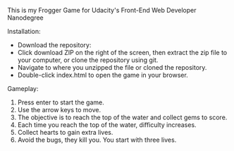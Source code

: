 
This is my Frogger Game for Udacity's Front-End Web Developer Nanodegree


Installation:

* Download the repository:
* Click download ZIP on the right of the screen, then extract the zip file to your computer, or clone the repository using git.
* Navigate to where you unzipped the file or cloned the repository.
* Double-click index.html to open the game in your browser.


Gameplay:

1. Press enter to start the game.
2. Use the arrow keys to move.
3. The objective is to reach the top of the water and collect gems to score.
4. Each time you reach the top of the water, difficulty increases.
5. Collect hearts to gain extra lives.
5. Avoid the bugs, they kill you. You start with three lives.
